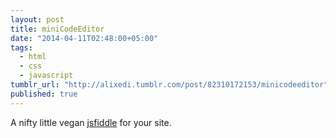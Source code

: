 ```yaml
---
layout: post
title: miniCodeEditor
date: "2014-04-11T02:48:00+05:00"
tags: 
  - html
  - css
  - javascript
tumblr_url: "http://alixedi.tumblr.com/post/82310172153/minicodeeditor"
published: true
---
```


A nifty little vegan [jsfiddle](http://xem.github.io/miniCodeEditor/) for your site.